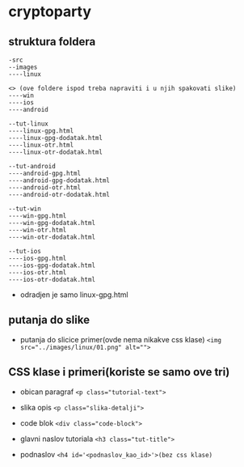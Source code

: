 # cryptoparty
## struktura foldera 
```
-src
--images
----linux

<> (ove foldere ispod treba napraviti i u njih spakovati slike)
----win
----ios
----android

--tut-linux
----linux-gpg.html
----linux-gpg-dodatak.html
----linux-otr.html
----linux-otr-dodatak.html

--tut-android
----android-gpg.html
----android-gpg-dodatak.html
----android-otr.html
----android-otr-dodatak.html

--tut-win
----win-gpg.html
----win-gpg-dodatak.html
----win-otr.html
----win-otr-dodatak.html

--tut-ios
----ios-gpg.html
----ios-gpg-dodatak.html
----ios-otr.html
----ios-otr-dodatak.html
```
- odradjen je samo linux-gpg.html

## putanja do slike
- putanja do slicice primer(ovde nema nikakve css klase)
`<img src="../images/linux/01.png" alt="">`

## CSS klase i primeri(koriste se samo ove tri)
- obican paragraf
`<p class="tutorial-text">`

- slika opis
`<p class="slika-detalji">`

- code blok
`<div class="code-block">`

- glavni naslov tutoriala
`<h3 class="tut-title">`

- podnaslov
`<h4 id='<podnaslov_kao_id>'>(bez css klase)`

